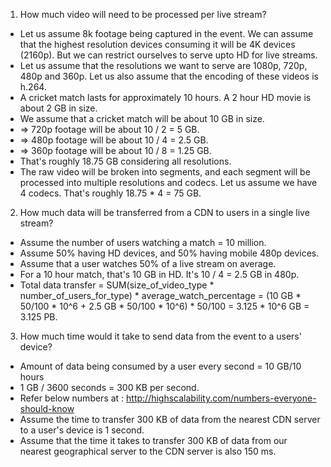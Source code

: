 1. How much video will need to be processed per live stream?
- Let us assume 8k footage being captured in the event. We can assume that the highest resolution devices consuming it will be 4K devices (2160p). But we can restrict ourselves to serve upto HD for live streams.
- Let us assume that the resolutions we want to serve are 1080p, 720p, 480p and 360p. Let us also assume that the encoding of these videos is h.264.
- A cricket match lasts for approximately 10 hours. A 2 hour HD movie is about 2 GB in size.
- We assume that a cricket match will be about 10 GB in size.
- => 720p footage will be about 10 / 2 = 5 GB.
- => 480p footage will be about 10 / 4 = 2.5 GB.
- => 360p footage will be about 10 / 8 = 1.25 GB.
- That's roughly 18.75 GB considering all resolutions.
- The raw video will be broken into segments, and each segment will be processed into multiple resolutions and codecs. Let us assume we have 4 codecs. That's roughly 18.75 * 4 = 75 GB.

2. How much data will be transferred from a CDN to users in a single live stream?
- Assume the number of users watching a match = 10 million.
- Assume 50% having HD devices, and 50% having mobile 480p devices.
- Assume that a user watches 50% of a live stream on average.
- For a 10 hour match, that's 10 GB in HD. It's 10 / 4 = 2.5 GB in 480p.
- Total data transfer = SUM(size_of_video_type * number_of_users_for_type) *
average_watch_percentage = (10 GB * 50/100 * 10^6 + 2.5 GB * 50/100 * 10^6) * 50/100 = 3.125 * 10^6 GB = 3.125 PB.

3. How much time would it take to send data from the event to a users' device?
- Amount of data being consumed by a user every second = 10 GB/10 hours
- 1 GB / 3600 seconds = 300 KB per second.
- Refer below numbers at : http://highscalability.com/numbers-everyone-should-know
- Assume the time to transfer 300 KB of data from the nearest CDN server to a user's device is 1 second.
- Assume that the time it takes to transfer 300 KB of data from our nearest geographical server to the CDN server is also 150 ms.
